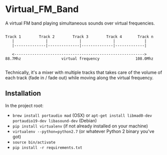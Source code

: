 # Virtual_FM_Band
A virtual FM band playing simultaneous sounds over virtual frequencies.

```
                                                                        
Track 1        Track 2        Track 3        Track 4       Track n        
   |              |              |              |             |         
   |--------------|--------------|--------------|-------------|         
                                                                        
   <---------------------------------------------------------->         
88.7Mhz                  virtual frequency                108.0Mhz      
                                                                        
```

Technically, it's a mixer with multiple tracks that takes care of the volume of each track (fade in / fade out) while moving along the virtual frequency.

## Installation

In the project root:
* `brew install portaudio mad` (OSX) or `apt-get install libmad0-dev portaudio19-dev libasound-dev` (Debian)
* `pip install virtualenv` (if not already installed on your machine)
* `virtualenv --python=python2.7` (or whatever Python 2 binary you've got)
* `source bin/activate`
* `pip install -r requirements.txt`
